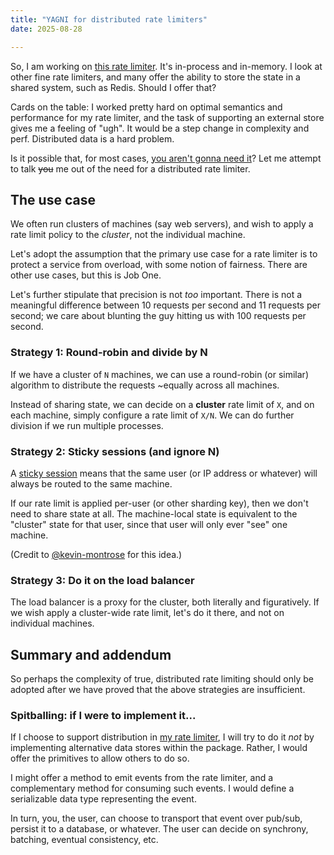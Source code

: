 ```yaml
---
title: "YAGNI for distributed rate limiters"
date: 2025-08-28

---
```


So, I am working on [this rate limiter](https://github.com/clipperhouse/rate).
It's in-process and in-memory. I look at other fine rate limiters, and many
offer the ability to store the state in a shared system, such as Redis. Should
I offer that?

Cards on the table: I worked pretty hard on optimal semantics and performance
for my rate limiter, and the task of supporting an external store gives me a
feeling of "ugh". It would be a step change in complexity and perf. Distributed
data is a hard problem.

Is it possible that, for most cases,
[you aren't gonna need it](https://en.wikipedia.org/wiki/You_aren%27t_gonna_need_it)?
Let me attempt to talk ~~you~~ me out of the need for a distributed rate
limiter.

## The use case

We often run clusters of machines (say web servers), and wish to apply a rate
limit policy to the _cluster_, not the individual machine.

Let's adopt the assumption that the primary use case for a rate limiter is to
protect a service from overload, with some notion of fairness. There are other
use cases, but this is Job One.

Let's further stipulate that precision is not _too_ important. There is not a
meaningful difference between 10 requests per second and 11 requests per second;
we care about blunting the guy hitting us with 100 requests per second.

### Strategy 1: Round-robin and divide by N

If we have a cluster of `N` machines, we can use a round-robin (or similar)
algorithm to distribute the requests ~equally across all machines.

Instead of sharing state, we can decide on a **cluster** rate limit of `X`, and
on each machine, simply configure a rate limit of `X/N`. We can do further
division if we run multiple processes.

### Strategy 2: Sticky sessions (and ignore N)

A [sticky session](https://docs.aws.amazon.com/prescriptive-guidance/latest/load-balancer-stickiness/welcome.html)
means that the same user (or IP address or whatever) will always be routed to
the same machine.

If our rate limit is applied per-user (or other sharding key), then we don't
need to share state at all. The machine-local state is equivalent to the
"cluster" state for that user, since that user will only ever "see"
one machine.

(Credit to [@kevin-montrose](https://github.com/kevin-montrose) for this idea.)

### Strategy 3: Do it on the load balancer

The load balancer is a proxy for the cluster, both literally and figuratively.
If we wish apply a cluster-wide rate limit, let's do it there, and not on
individual machines.

## Summary and addendum

So perhaps the complexity of true, distributed rate limiting should only be
adopted after we have proved that the above strategies are insufficient.

### Spitballing: if I were to implement it...

If I choose to support distribution in
[my rate limiter](https://github.com/clipperhouse/rate), I will try to do it
_not_ by implementing alternative data stores within the package. Rather, I
would offer the primitives to allow others to do so.

I might offer a method to emit events from the rate limiter, and a complementary
method for consuming such events. I would define a serializable data type
representing the event.

In turn, you, the user, can choose to transport that event over pub/sub,
persist it to a database, or whatever. The user can decide on synchrony,
batching, eventual consistency, etc.
